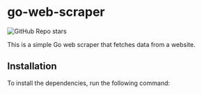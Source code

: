 # go-web-scraper

![GitHub Repo stars](https://img.shields.io/github/stars/SaolGhra/go-web-scraper)

This is a simple Go web scraper that fetches data from a website.

## Installation

To install the dependencies, run the following command:

